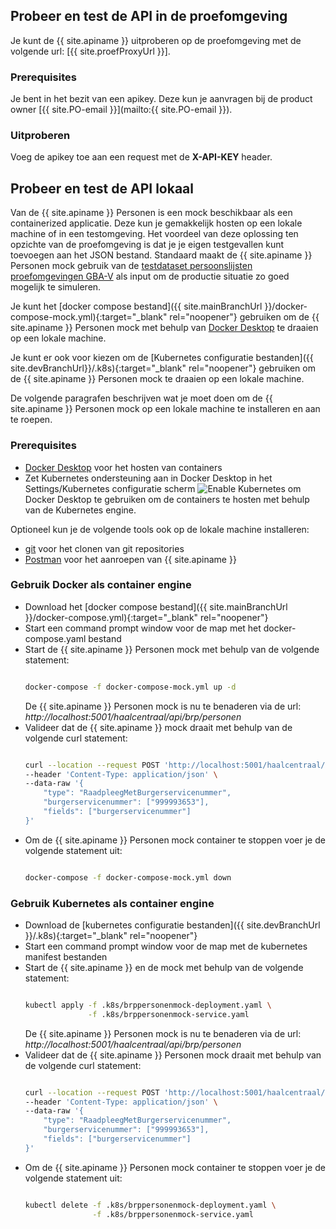 ## Probeer en test de API in de proefomgeving

Je kunt de {{ site.apiname }} uitproberen op de proefomgeving met de volgende url: [{{ site.proefProxyUrl }}]. 

### Prerequisites
Je bent in het bezit van een apikey. Deze kun je aanvragen bij de product owner [{{ site.PO-email }}](mailto:{{ site.PO-email }}). 

### Uitproberen
Voeg de apikey toe aan een request met de __X-API-KEY__ header.

## Probeer en test de API lokaal

Van de {{ site.apiname }} Personen is een mock beschikbaar als een containerized applicatie. Deze kun je gemakkelijk hosten op een lokale machine of in een testomgeving. Het voordeel van deze oplossing ten opzichte van de proefomgeving is dat je je eigen testgevallen kunt toevoegen aan het JSON bestand. 
Standaard maakt de {{ site.apiname }} Personen mock gebruik van de [testdataset persoonslijsten proefomgevingen GBA-V](https://www.rvig.nl/media/288) als input om de productie situatie zo goed mogelijk te simuleren.

Je kunt het [docker compose bestand]({{ site.mainBranchUrl }}/docker-compose-mock.yml){:target="_blank" rel="noopener"} gebruiken om de {{ site.apiname }} Personen mock met behulp van [Docker Desktop](https://www.docker.com/products/docker-desktop) te draaien op een lokale machine.

Je kunt er ook voor kiezen om de [Kubernetes configuratie bestanden]({{ site.devBranchUrl}}/.k8s){:target="_blank" rel="noopener"} gebruiken om de {{ site.apiname }} Personen mock te draaien op een lokale machine. 

De volgende paragrafen beschrijven wat je moet doen om de {{ site.apiname }} Personen mock op een lokale machine te installeren en aan te roepen.

### Prerequisites

- [Docker Desktop](https://www.docker.com/products/docker-desktop) voor het hosten van containers
- Zet Kubernetes ondersteuning aan in Docker Desktop in het Settings/Kubernetes configuratie scherm ![Enable Kubernetes](../img/docker-desktop-enable-k8s.png)
om Docker Desktop te gebruiken om de containers te hosten met behulp van de Kubernetes engine. 

Optioneel kun je de volgende tools ook op de lokale machine installeren:

- [git](https://git-scm.com/downloads) voor het clonen van git repositories
- [Postman](https://www.postman.com/downloads/) voor het aanroepen van {{ site.apiname }}


### Gebruik Docker als container engine

- Download het [docker compose bestand]({{ site.mainBranchUrl }}/docker-compose.yml){:target="_blank" rel="noopener"}
- Start een command prompt window voor de map met het docker-compose.yaml bestand
- Start de {{ site.apiname }} Personen mock met behulp van de volgende statement:
  ```sh

  docker-compose -f docker-compose-mock.yml up -d

  ```
  De {{ site.apiname }} Personen mock is nu te benaderen via de url: *http://localhost:5001/haalcentraal/api/brp/personen*
- Valideer dat de {{ site.apiname }} mock draait met behulp van de volgende curl statement:
  ```sh

  curl --location --request POST 'http://localhost:5001/haalcentraal/api/brp/personen' \
  --header 'Content-Type: application/json' \
  --data-raw '{
      "type": "RaadpleegMetBurgerservicenummer",
      "burgerservicenummer": ["999993653"],
      "fields": ["burgerservicenummer"]
  }'

  ```
- Om de {{ site.apiname }} Personen mock container te stoppen voer je de volgende statement uit:
  ```sh

  docker-compose -f docker-compose-mock.yml down

  ```

### Gebruik Kubernetes als container engine

- Download de [kubernetes configuratie bestanden]({{ site.devBranchUrl }}/.k8s){:target="_blank" rel="noopener"}
- Start een command prompt window voor de map met de kubernetes manifest bestanden
- Start de {{ site.apiname }} en de mock met behulp van de volgende statement:
  ```sh

  kubectl apply -f .k8s/brppersonenmock-deployment.yaml \
                -f .k8s/brppersonenmock-service.yaml 

  ```
  De {{ site.apiname }} Personen mock is nu te benaderen via de url: *http://localhost:5001/haalcentraal/api/brp/personen*
- Valideer dat de {{ site.apiname }} Personen mock draait met behulp van de volgende curl statement:
  ```sh

  curl --location --request POST 'http://localhost:5001/haalcentraal/api/brp/personen' \
  --header 'Content-Type: application/json' \
  --data-raw '{
      "type": "RaadpleegMetBurgerservicenummer",
      "burgerservicenummer": ["999993653"],
      "fields": ["burgerservicenummer"]
  }'

  ```
- Om de {{ site.apiname }} Personen mock container te stoppen voer je de volgende statement uit:
  ```sh

  kubectl delete -f .k8s/brppersonenmock-deployment.yaml \
                 -f .k8s/brppersonenmock-service.yaml 

  ```
